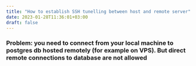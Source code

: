 ```yaml
---
title: "How to establish SSH tunelling between host and remote server"
date: 2023-01-28T11:36:01+03:00
draft: false
---
```

### Problem: you need to connect from your local machine to postgres db hosted remotely (for example on VPS). But direct remote connections to database are not allowed
